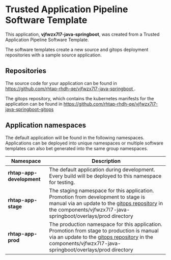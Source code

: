 # Trusted Application Pipeline Software Template

This application, **vjfwzx7l7-java-springboot**, was created from a Trusted Application Pipeline Software Template.

The software templates create a new source and gitops deployment repositories with a sample source application. 

## Repositories

The source code for your application can be found in [https://github.com/rhtap-rhdh-qe/vjfwzx7l7-java-springboot ](https://github.com/rhtap-rhdh-qe/vjfwzx7l7-java-springboot ).
 
The gitops repository, which contains the kubernetes manifests for the application can be found in 
[https://github.com/rhtap-rhdh-qe/vjfwzx7l7-java-springboot-gitops ](https://github.com/rhtap-rhdh-qe/vjfwzx7l7-java-springboot-gitops ) 

## Application namespaces 

The default application will be found in the following namespaces. Applications can be deployed into unique namespaces or multiple software templates can also bet generated into the same group namespaces.  

|  Namespace   |  Description   |  
| -------- | -------- |   
| **rhtap-app-development** | The default application during development. Every build will be deployed to this namespace for testing. | 
| **rhtap-app-stage** | The staging namespace for this application. Promotion from development to stage is manual via an update to the [gitops repository](https://github.com/rhtap-rhdh-qe/vjfwzx7l7-java-springboot-gitops ) in the components/vjfwzx7l7-java-springboot/overlays/prod directory |  
| **rhtap-app-prod** | The production namespace for this application. Promotion from stage to production is manual via an update to the [gitops repository](https://github.com/rhtap-rhdh-qe/vjfwzx7l7-java-springboot-gitops ) in the components/vjfwzx7l7-java-springboot/overlays/prod directory | 
